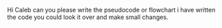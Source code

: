 Hi Caleb can you please write the pseudocode or flowchart i have written the code you could look it over and make small changes.
